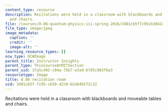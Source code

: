 ```yaml
---
content_type: resource
description: Recitations were held in a classroom with blackboards and  moveable tables
  and chairs.
file: /courses/8-06-quantum-physics-iii-spring-2016/3481cb5f7c95cb3042c0b2a64b572c22_8.06_2.jpg
file_type: image/jpeg
image_metadata:
  caption: ''
  credit: ''
  image-alt: ''
learning_resource_types: []
ocw_type: OCWImage
parent_title: Instructor Insights
parent_type: ThisCourseAtMITSection
parent_uid: 37a5c492-c04a-75b7-e3ad-67d5c983f6a3
resourcetype: Image
title: 8.06 recitation room
uid: 3481cb5f-7c95-cb30-42c0-b2a64b572c22
---
```

Recitations were held in a classroom with blackboards and  moveable tables and chairs.

